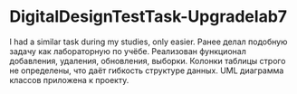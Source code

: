 # DigitalDesignTestTask-Upgradelab7
I had a similar task during my studies, only easier.
Ранее делал подобную задачу как лабораторную по учёбе. Реализован функционал добавления, удаления, обновления, выборки.
Колонки таблицы строго не определены, что даёт гибкость структуре данных.
UML диаграмма классов приложена к проекту.
